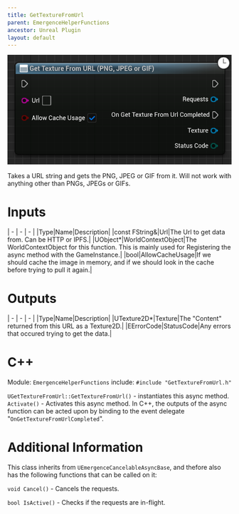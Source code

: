 ```yaml
---
title: GetTextureFromUrl
parent: EmergenceHelperFunctions
ancestor: Unreal Plugin
layout: default
---
```


![](GetTextureFromUrl.PNG)

Takes a URL string and gets the PNG, JPEG or GIF from it. Will not work with anything other than PNGs, JPEGs or GIFs.

# Inputs

| - | - | - |
|Type|Name|Description|
|const FString&|Url|The Url to get data from. Can be HTTP or IPFS.|
|UObject\*|WorldContextObject|The WorldContextObject for this function. This is mainly used for Registering the async method with the GameInstance.|
|bool|AllowCacheUsage|If we should cache the image in memory, and if we should look in the cache before trying to pull it again.|

# Outputs

| - | - | - |
|Type|Name|Description|
|UTexture2D\*|Texture|The "Content" returned from this URL as a Texture2D.|
|EErrorCode|StatusCode|Any errors that occured trying to get the data.|

# C++
Module: `EmergenceHelperFunctions`
include: `#include "GetTextureFromUrl.h"`

`UGetTextureFromUrl::GetTextureFromUrl()` - instantiates this async method.
`Activate()` - Activates this async method.
In C++, the outputs of the async function can be acted upon by binding to the event delegate "`OnGetTextureFromUrlCompleted`".

# Additional Information

This class inherits from `UEmergenceCancelableAsyncBase`, and thefore also has the following functions that can be called on it:

`void Cancel()` - Cancels the requests.

`bool IsActive()` - Checks if the requests are in-flight.